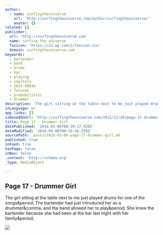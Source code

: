 ```yaml
---
author:
  - name: surfingtheuniverse
    url: 'http://surfingtheuniverse.com/author/surfingtheuniverse/'
    avatar: {}
related: []
publisher:
  url: 'http://surfingtheuniverse.com'
  name: surfing the universe
  favicon: 'https://s2.wp.com/i/favicon.ico'
  domain: surfingtheuniverse.com
keywords:
  - bartender
  - band
  - drums
  - bar
  - playing
  - capitola
  - 2015-0803m
  - futures
  - probabilistic
  - drummer
description: 'The girl sitting at the table next to me just played drums for one of the songs. The bartender had just introduced her as a drummer, and the band allowed her to play. She knew the bartender because she had been at the bar last night with her family.'
inLanguage: en
app_links: []
isBasedOnUrl: 'http://surfingtheuniverse.com/2015/11/26/page-17-drummer-girl/'
title: Page 17 - Drummer Girl
datePublished: '2016-03-06T00:39:27.926Z'
dateModified: '2016-03-06T00:33:36.558Z'
sourcePath: _posts/2016-03-06-page-17-drummer-girl.md
published: true
inFeed: true
hasPage: false
inNav: false
_context: 'http://schema.org'
_type: MediaObject

---
```

<article style=""><h1>Page 17 - Drummer Girl</h1><p>The girl sitting at the table next to me just played drums for one of the songs&amp;period; The bartender had just introduced her as a drummer&amp;comma; and the band allowed her to play&amp;period; She knew the bartender because she had been at the bar last night with her family&amp;period;</p><img src="https://s0.wp.com/i/blank.jpg" /></article>